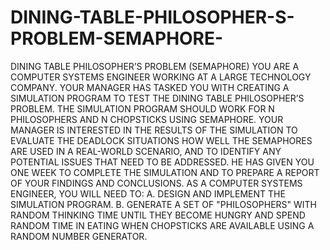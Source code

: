 # DINING-TABLE-PHILOSOPHER-S-PROBLEM-SEMAPHORE-
DINING TABLE PHILOSOPHER’S PROBLEM (SEMAPHORE) 
YOU ARE A COMPUTER SYSTEMS ENGINEER WORKING AT A LARGE TECHNOLOGY COMPANY.
YOUR MANAGER HAS TASKED YOU WITH CREATING A SIMULATION PROGRAM TO TEST THE
DINING TABLE PHILOSOPHER’S PROBLEM. THE SIMULATION PROGRAM SHOULD WORK FOR 
N PHILOSOPHERS AND N CHOPSTICKS USING SEMAPHORE. YOUR MANAGER IS INTERESTED 
IN THE RESULTS OF THE SIMULATION TO EVALUATE THE DEADLOCK SITUATIONS HOW WELL
THE SEMAPHORES ARE USED IN A REAL-WORLD SCENARIO, AND TO IDENTIFY ANY POTENTIAL
ISSUES THAT NEED TO BE ADDRESSED. HE HAS GIVEN YOU ONE WEEK TO COMPLETE THE 
SIMULATION AND TO PREPARE A REPORT OF YOUR FINDINGS AND CONCLUSIONS. AS A COMPUTER 
SYSTEMS ENGINEER, YOU WILL NEED TO: A. DESIGN AND IMPLEMENT THE SIMULATION PROGRAM.
B. GENERATE A SET OF "PHILOSOPHERS" WITH RANDOM THINKING TIME UNTIL THEY BECOME HUNGRY
AND SPEND RANDOM TIME IN EATING WHEN CHOPSTICKS ARE AVAILABLE USING A RANDOM NUMBER GENERATOR.
